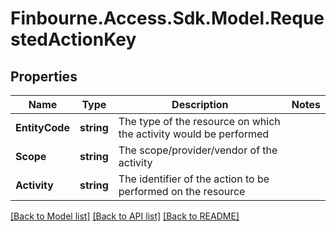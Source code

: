 
# Finbourne.Access.Sdk.Model.RequestedActionKey

## Properties

Name | Type | Description | Notes
------------ | ------------- | ------------- | -------------
**EntityCode** | **string** | The type of the resource on which the activity would be performed | 
**Scope** | **string** | The scope/provider/vendor of the activity | 
**Activity** | **string** | The identifier of the action to be performed on the resource | 

[[Back to Model list]](../README.md#documentation-for-models)
[[Back to API list]](../README.md#documentation-for-api-endpoints)
[[Back to README]](../README.md)

